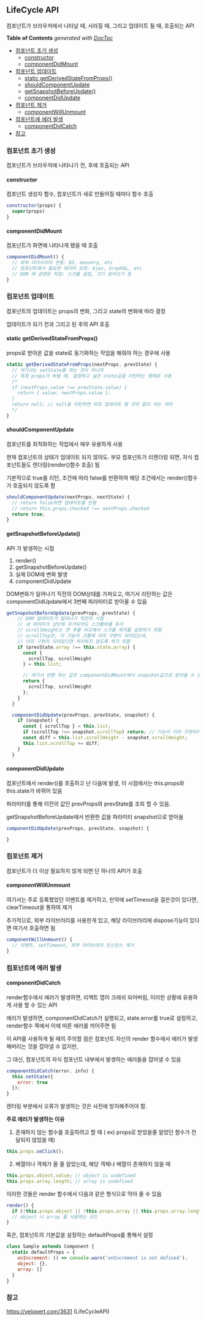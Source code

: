 ## LifeCycle API

컴포넌트가 브라우저에서 나타날 때, 사라질 때, 그리고 업데이트 될 때, 호출되는 API

<!-- START doctoc generated TOC please keep comment here to allow auto update -->
<!-- DON'T EDIT THIS SECTION, INSTEAD RE-RUN doctoc TO UPDATE -->
**Table of Contents**  *generated with [DocToc](https://github.com/thlorenz/doctoc)*

- [컴포넌트 초기 생성](#%EC%BB%B4%ED%8F%AC%EB%84%8C%ED%8A%B8-%EC%B4%88%EA%B8%B0-%EC%83%9D%EC%84%B1)
  - [constructor](#constructor)
  - [componentDidMount](#componentdidmount)
- [컴포넌트 업데이트](#%EC%BB%B4%ED%8F%AC%EB%84%8C%ED%8A%B8-%EC%97%85%EB%8D%B0%EC%9D%B4%ED%8A%B8)
  - [static getDerivedStateFromProps()](#static-getderivedstatefromprops)
  - [shouldComponentUpdate](#shouldcomponentupdate)
  - [getSnapshotBeforeUpdate()](#getsnapshotbeforeupdate)
  - [componentDidUpdate](#componentdidupdate)
- [컴포넌트 제거](#%EC%BB%B4%ED%8F%AC%EB%84%8C%ED%8A%B8-%EC%A0%9C%EA%B1%B0)
  - [componentWillUnmount](#componentwillunmount)
- [컴포넌트에 에러 발생](#%EC%BB%B4%ED%8F%AC%EB%84%8C%ED%8A%B8%EC%97%90-%EC%97%90%EB%9F%AC-%EB%B0%9C%EC%83%9D)
  - [componentDidCatch](#componentdidcatch)
- [참고](#%EC%B0%B8%EA%B3%A0)

<!-- END doctoc generated TOC please keep comment here to allow auto update -->

### 컴포넌트 초기 생성

컴포넌트가 브라우저에 나타나기 전, 후에 호출되는 API

#### constructor

컴포넌트 생성자 함수, 컴포넌트가 새로 만들어질 때마다 함수 호출

```javascript
constructor(props) {
  super(props)
}
```

#### componentDidMount

컴포넌트가 화면에 나타나게 됐을 때 호출

```javascript
componentDidMount() {
  // 외부 라이브러리 연동: D3, masonry, etc
  // 컴포넌트에서 필요한 데이터 요청: Ajax, GraphQL, etc
  // DOM 에 관련된 작업: 스크롤 설정, 크기 읽어오기 등
}
```
### 컴포넌트 업데이트

컴포넌트의 업데이트는 props의 변화, 그리고 state의 변화에 따라 결정

업데이트가 되기 전과 그리고 된 후의 API 호출

#### static getDerivedStateFromProps()

props로 받아온 값을 state로 동기화하는 작업을 해줘야 하는 경우에 사용

```javascript
static getDerivedStateFromProps(nextProps, prevState) {
  // 여기서는 setState를 하는 것이 아니라
  // 특정 props가 바뀔 때, 설정하고 싶은 state값을 리턴하는 형태로 사용
  /*
  if (nextProps.value !== prevState.value) {
    return { value: nextProps.value };
  }
  return null; // null을 리턴하면 따로 업데이트 할 것이 없다 라는 의미
  */
}
```

#### shouldComponentUpdate

컴포넌트를 최적화하는 작업에서 매우 유용하게 사용

현재 컴포넌트의 상태가 업데이트 되지 않아도. 부모 컴포넌트가 리렌더링 되면, 자식 컴포넌트들도 렌더링(render()함수 호출) 됨

기본적으로 true를 리턴, 조건에 따라 false를 반환하여 해당 조건에서는 render()함수가 호출되지 않도록 함

```javascript
shouldComponentUpdate(nextProps, nextState) {
  // return false하면 업데이트를 안함
  // return this.props.checked !== nextProps.checked
  return true;
}
```

#### getSnapshotBeforeUpdate() 

API 가 발생하는 시점
1. render()
2. getSnapshotBeforeUpdate()
3. 실제 DOM에 변화 발생
4. componentDidUpdate

DOM변화가 일어나기 직전의 DOM상태를 가져오고, 여기서 리턴하는 값은 componentDidUpdate에서 3번째 파라미터로 받아올 수 있음

```javascript
getSnapshotBeforeUpdate(prevProps, prevState) {
    // DOM 업데이트가 일어나기 직전의 시점
    // 새 데이터가 상단에 추가되어도 스크롤바를 유지
    // scrollHeight는 전 후를 비교해서 스크롤 위치를 설정하기 위함
    // scrollTop은, 이 기능이 크롬에 이미 구현이 되어있는데, 
    // 이미 구현이 되어있다면 처리하지 않도록 하기 위함
    if (prevState.array !== this.state.array) {
      const {
        scrollTop, scrollHeight
      } = this.list;

      // 여기서 반환 하는 값은 componentDidMount에서 snapshot값으로 받아올 수 있음
      return {
        scrollTop, scrollHeight
      };
    }
  }

  componentDidUpdate(prevProps, prevState, snapshot) {
    if (snapshot) {
      const { scrollTop } = this.list;
      if (scrollTop !== snapshot.scrollTop) return; // 기능이 이미 구현되어있다면 처리하지 않음
      const diff = this.list.scrollHeight - snapshot.scrollHeight;
      this.list.scrollTop += diff;
    }
  }
```

#### componentDidUpdate

컴포넌트에서 render()를 호출하고 난 다음에 발생, 이 시점에서는 this.props와 this.state가 바뀌어 있음

파라미터를 통해 이전의 값인 prevProps와 prevState를 조회 할 수 있음.

getSnapshotBeforeUpdate에서 반환한 값을 파라미터 snapshot으로 받아옴

```javascript
componentDidUpdate(prevProps, prevState, snapshot) {

}
```
### 컴포넌트 제거

컴포넌트가 더 이상 필요하지 않게 되면 단 하나의 API가 호출

#### componentWillUnmount

여기서는 주로 등록했었던 이벤트를 제거하고, 만약에 setTimeout을 걸은것이 있다면, clearTimeout을 통하여 제거

추가적으로, 외부 라이브러리를 사용한게 있고, 해당 라이브러리에 dispose기능이 있다면 여기서 호출하면 됨

```javascript
componentWillUnmount() {
  // 이벤트, setTimeout, 외부 라이브러리 인스턴스 제거
}
```

### 컴포넌트에 에러 발생

#### componentDidCatch

render함수에서 에러가 발생하면, 리액트 앱이 크래쉬 되어버림, 이러한 상황에 유용하게 사용 할 수 있는 API

에러가 발생하면, componentDidCatch가 실행되고, state.error를 true로 설정하고, render함수 쪽에서 이에 따른 에러를 띄어주면 됨

이 API를 사용하게 될 때의 주의할 점은 컴포넌트 자신의 render 함수에서 에러가 발생해버리는 것을 잡아낼 수 없지만,

그 대신, 컴포넌트의 자식 컴포넌트 내부에서 발생하는 에러들을 잡아낼 수 있음

```javascript
componentDidCatch(error, info) {
  this.setState({
    error: true
  });
}
```

렌터링 부분에서 오류가 발생하는 것은 사전에 방지해주어야 함.

**주로 에러가 발생하는 이유**

1. 존재하지 않는 함수를 호출하려고 할 때 ( ex) props로 받았을줄 알았던 함수가 전달되지 않았을 때)

```javascript
this.props.onClick();
```

2. 배열이나 객체가 올 줄 알았는데, 해당 객체나 배열이 존재하지 않을 때

```javascript
this.props.object.value; // object is undefined
this.props.array.length; // array is undefined
```

이러한 것들은 render 함수에서 다음과 같은 형식으로 막아 줄 수 있음

```javascript
render() {
  if (!this.props.object || !this.props.array || this.props.array.length ===0) return null;
  // object 나 array 를 사용하는 코드
}
```

혹은, 컴포넌트의 기본값을 설정하는 defaultProps를 통해서 설정

```javascript
class Sample extends Component {
  static defaultProps = {
    onIncrement: () => console.warn('onIncrement is not defined'),
    object: {},
    array: []
  }
}
```

### 참고

https://velopert.com/3631 (LifeCycleAPI)